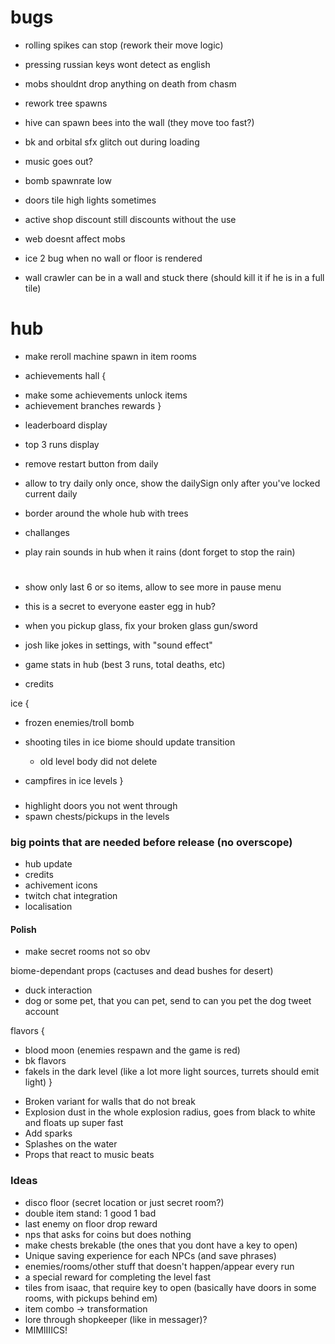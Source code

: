 # bugs

* rolling spikes can stop (rework their move logic)
* pressing russian keys wont detect as english
* mobs shouldnt drop anything on death from chasm
* rework tree spawns
* hive can spawn bees into the wall (they move too fast?)
* bk and orbital sfx glitch out during loading
* music goes out?
* bomb spawnrate low
* doors tile high lights sometimes
* active shop discount still discounts without the use
* web doesnt affect mobs

* ice 2 bug when no wall or floor is rendered
* wall crawler can be in a wall and stuck there (should kill it if he is in a full tile)

# hub

* make reroll machine spawn in item rooms

* achievements hall {
 + make some achievements unlock items
 + achievement branches rewards
}

* leaderboard display
* top 3 runs display
* remove restart button from daily
* allow to try daily only once, show the dailySign only after you've locked current daily

* border around the whole hub with trees
* challanges
* play rain sounds in hub when it rains (dont forget to stop the rain)

#

* show only last 6 or so items, allow to see more in pause menu
* this is a secret to everyone easter egg in hub?

* when you pickup glass, fix your broken glass gun/sword
* josh like jokes in settings, with "sound effect"
* game stats in hub (best 3 runs, total deaths, etc)

* credits

ice {
 * frozen enemies/troll bomb
 * shooting tiles in ice biome should update transition
   + old level body did not delete

 * campfires in ice levels
}

###

* highlight doors you not went through
* spawn chests/pickups in the levels

### big points that are needed before release (no overscope)

* hub update
* credits
* achivement icons
* twitch chat integration
* localisation

#### Polish

* make secret rooms not so obv

biome-dependant props (cactuses and dead bushes for desert)
* duck interaction
* dog or some pet, that you can pet, send to can you pet the dog tweet account

flavors {
 + blood moon (enemies respawn and the game is red)
 + bk flavors
 + fakels in the dark level (like a lot more light sources, turrets should emit light)
}

* Broken variant for walls that do not break
* Explosion dust in the whole explosion radius, goes from black to white and floats up super fast
* Add sparks
* Splashes on the water
* Props that react to music beats

### Ideas

* disco floor (secret location or just secret room?)
* double item stand: 1 good 1 bad
* last enemy on floor drop reward
* nps that asks for coins but does nothing
* make chests brekable (the ones that you dont have a key to open)
* Unique saving experience for each NPCs (and save phrases)
* enemies/rooms/other stuff that doesn't happen/appear every run
* a special reward for completing the level fast
* tiles from isaac, that require key to open (basically have doors in some rooms, with pickups behind em)
* item combo -> transformation
* lore through shopkeeper (like in messager)?
* MIMIIIICS!
